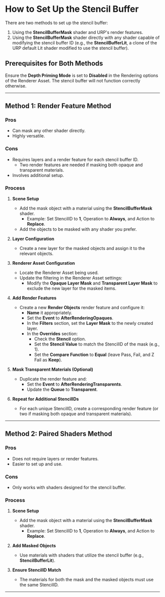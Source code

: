 # How to Set Up the Stencil Buffer

There are two methods to set up the stencil buffer:

1. Using the **StencilBufferMask** shader and URP's render features.
2. Using the **StencilBufferMask** shader directly with any shader capable of modifying the stencil buffer ID (e.g., the **StencilBufferLit**, a clone of the URP default Lit shader modified to use the stencil buffer).

## Prerequisites for Both Methods
Ensure the **Depth Priming Mode** is set to **Disabled** in the Rendering options of the Renderer Asset. The stencil buffer will not function correctly otherwise.

---

## Method 1: Render Feature Method
### Pros
- Can mask any other shader directly.
- Highly versatile.

### Cons
- Requires layers and a render feature for each stencil buffer ID.
  - Two render features are needed if masking both opaque and transparent materials.
- Involves additional setup.

### Process
1. **Scene Setup**
   - Add the mask object with a material using the **StencilBufferMask** shader.
     - Example: Set StencilID to **1**, Operation to **Always**, and Action to **Replace**.
   - Add the objects to be masked with any shader you prefer.

2. **Layer Configuration**
   - Create a new layer for the masked objects and assign it to the relevant objects.

3. **Renderer Asset Configuration**
   - Locate the Renderer Asset being used.
   - Update the filtering in the Renderer Asset settings:
     - Modify the **Opaque Layer Mask** and **Transparent Layer Mask** to exclude the new layer for the masked items.

4. **Add Render Features**
   - Create a new **Render Objects** render feature and configure it:
     - **Name** it appropriately.
     - Set the **Event** to **AfterRenderingOpaques**.
     - In the **Filters** section, set the **Layer Mask** to the newly created layer.
     - In the **Overrides** section:
       - Check the **Stencil** option.
       - Set the **Stencil Value** to match the StencilID of the mask (e.g., 1).
       - Set the **Compare Function** to **Equal** (leave Pass, Fail, and Z Fail as **Keep**).
   
5. **Mask Transparent Materials (Optional)**
   - Duplicate the render feature and:
     - Set the **Event** to **AfterRenderingTransparents**.
     - Update the **Queue** to **Transparent**.

6. **Repeat for Additional StencilIDs**
   - For each unique StencilID, create a corresponding render feature (or two if masking both opaque and transparent materials).

---

## Method 2: Paired Shaders Method
### Pros
- Does not require layers or render features.
- Easier to set up and use.

### Cons
- Only works with shaders designed for the stencil buffer.

### Process
1. **Scene Setup**
   - Add the mask object with a material using the **StencilBufferMask** shader.
     - Example: Set StencilID to **1**, Operation to **Always**, and Action to **Replace**.

2. **Add Masked Objects**
   - Use materials with shaders that utilize the stencil buffer (e.g., **StencilBufferLit**).

3. **Ensure StencilID Match**
   - The materials for both the mask and the masked objects must use the same StencilID.

---


